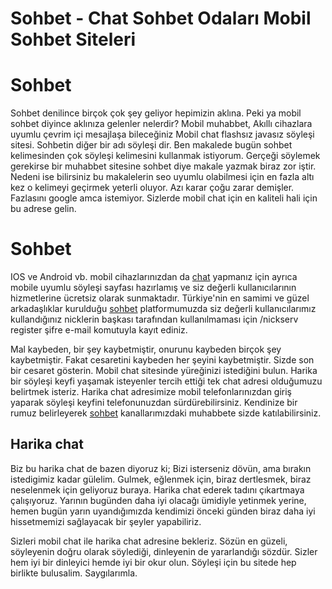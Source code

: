 # Sohbet - Chat Sohbet Odaları Mobil Sohbet Siteleri
# Sohbet
Sohbet denilince birçok çok şey geliyor hepimizin aklına. Peki ya mobil sohbet diyince aklınıza gelenler nelerdir?
Mobil muhabbet, Akıllı cihazlara uyumlu çevrim içi mesajlaşa bileceğiniz Mobil chat flashsız javasız söyleşi sitesi. Sohbetin diğer bir adı söyleşi dir. Ben makalede bugün sohbet kelimesinden çok söyleşi kelimesini kullanmak istiyorum. Gerçeği söylemek gerekirse bir muhabbet sitesine sohbet diye makale yazmak biraz zor iştir. Nedeni ise bilirsiniz bu makalelerin seo uyumlu olabilmesi için en fazla altı kez o kelimeyi geçirmek yeterli oluyor. Azı karar çoğu zarar demişler. Fazlasını google amca istemiyor. Sizlerde mobil chat için en kaliteli hali için bu adrese gelin.

<h1>Sohbet </h1>
IOS ve Android vb. mobil cihazlarınızdan da <a href="http://www.sohbetodalari.life" title="chat">chat</a> yapmanız için ayrıca mobile uyumlu söyleşi sayfası hazırlamış ve siz değerli kullanıcılarının hizmetlerine ücretsiz olarak sunmaktadır.
Türkiye'nin en samimi ve güzel arkadaşlıklar kurulduğu <a href="http://www.dirdir.net" title="sohbet">sohbet</a> platformumuzda siz değerli kullanıcılarımız kullandığınız nicklerin başkası tarafından kullanılmaması için /nickserv register şifre e-mail komutuyla kayıt ediniz. 

Mal kaybeden, bir şey kaybetmiştir, onurunu kaybeden birçok şey kaybetmiştir. Fakat cesaretini kaybeden her şeyini kaybetmiştir. Sizde son bir cesaret gösterin. Mobil chat sitesinde yüreğinizi istediğini bulun.
Harika bir söyleşi keyfi yaşamak isteyenler tercih ettiği tek chat adresi olduğumuzu belirtmek isteriz. Harika chat adresimize mobil telefonlarınızdan giriş yaparak söyleşi keyfini telefonunuzdan sürdürebilirsiniz. Kendinize bir rumuz belirleyerek <a href="https://sohbethane.net" title="sohbet">sohbet</a> kanallarımızdaki muhabbete sizde katılabilirsiniz.

<h2>Harika chat </h2>
Biz bu harika chat de bazen diyoruz ki; Bizi isterseniz dövün, ama bırakın istedigimiz kadar gülelim.
Gulmek, eğlenmek için, biraz dertlesmek, biraz neselenmek için geliyoruz buraya. Harika chat ederek tadını çıkartmaya çalışıyoruz.
Yarının bugünden daha iyi olacağı ümidiyle yetinmek yerine, hemen bugün yarın uyandığımızda kendimizi önceki günden biraz daha iyi hissetmemizi sağlayacak bir şeyler yapabiliriz.

Sizleri mobil chat ile harika chat adresine bekleriz.
Sözün en güzeli, söyleyenin doğru olarak söylediği, dinleyenin de yararlandığı sözdür. Sizler hem iyi bir dinleyici hemde iyi bir okur olun. Söyleşi için bu sitede hep birlikte bulusalim.
Saygılarımla.
